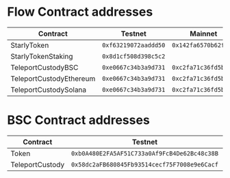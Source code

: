 # Flow Contract addresses

| Contract                | Testnet              | Mainnet              |
|-------------------------|----------------------|----------------------|
| StarlyToken             | `0xf63219072aaddd50` | `0x142fa6570b62fd97` |
| StarlyTokenStaking      | `0x8d1cf508d398c5c2` |                      |
| TeleportCustodyBSC      | `0xe0667c34b3a9d731` | `0xc2fa71c36fd5b840` |
| TeleportCustodyEthereum | `0xe0667c34b3a9d731` | `0xc2fa71c36fd5b840` |
| TeleportCustodySolana   | `0xe0667c34b3a9d731` | `0xc2fa71c36fd5b840` |

# BSC Contract addresses

| Contract        | Testnet                                      | Mainnet                                      |
|-----------------|----------------------------------------------|----------------------------------------------|
| Token           | `0xb0A480E2FA5AF51C733a0Af9FcB4De62Bc48c38B` | `0xb0A480E2FA5AF51C733a0Af9FcB4De62Bc48c38B` |
| TeleportCustody | `0x58dc2aFB680845Fb93514cecf75F7008e9e6Cacf` | `0x58dc2aFB680845Fb93514cecf75F7008e9e6Cacf` |
